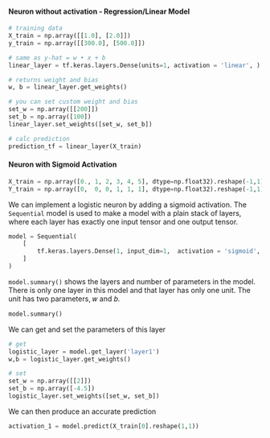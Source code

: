 
#### Neuron without activation - Regression/Linear Model
```python
# training data
X_train = np.array([[1.0], [2.0]])
y_train = np.array([[300.0], [500.0]])

# same as y-hat = w • x + b
linear_layer = tf.keras.layers.Dense(units=1, activation = 'linear', )

# returns weight and bias
w, b = linear_layer.get_weights()

# you can set custom weight and bias
set_w = np.array([[200]])
set_b = np.array([100])
linear_layer.set_weights([set_w, set_b])

# calc prediction
prediction_tf = linear_layer(X_train)
```

#### Neuron with Sigmoid Activation
```python
X_train = np.array([0., 1, 2, 3, 4, 5], dtype=np.float32).reshape(-1,1)  # 2-D Matrix
Y_train = np.array([0,  0, 0, 1, 1, 1], dtype=np.float32).reshape(-1,1)  # 2-D Matrix
```
We can implement a logistic neuron by adding a sigmoid activation. The `Sequential` model is used to make a model with a plain stack of layers, where each layer has exactly one input tensor and one output tensor.
```python
model = Sequential(
    [
        tf.keras.layers.Dense(1, input_dim=1,  activation = 'sigmoid', name='layer1')
    ]
)
```
`model.summary()` shows the layers and number of parameters in the model. There is only one layer in this model and that layer has only one unit. The unit has two parameters, 𝑤 and 𝑏.
```python
model.summary()
```
We can get and set the parameters of this layer
```python
# get
logistic_layer = model.get_layer('layer1')
w,b = logistic_layer.get_weights()

# set
set_w = np.array([[2]])
set_b = np.array([-4.5])
logistic_layer.set_weights([set_w, set_b])
```

We can then produce an accurate prediction
```python
activation_1 = model.predict(X_train[0].reshape(1,1))
```
